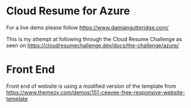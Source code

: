 # Cloud Resume for Azure

For a live demo please follow https://www.damiangutteridge.com/

This is my attempt at following through the Cloud Resume Challenge as seen on https://cloudresumechallenge.dev/docs/the-challenge/azure/

# Front End

Front end of website is using a modified version of the template from https://www.themezy.com/demos/151-ceevee-free-responsive-website-template
 
